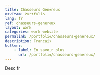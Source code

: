 ```yaml
---
title: Chasseurs Généreux
navItem: Portfolio
lang: fr
ref: chasseurs-genereux
layout: work
categories: work website
permalink: /portfolio/chasseurs-genereux/
description: Francais
buttons:
    - label: En savoir plus
      url: /portfolio/chasseurs-genereux/
---
```


Desc fr
